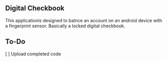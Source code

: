 ## Digital Checkbook

This applicationis designed to balnce an account on an android device with a fingerprint sensor. Basically a locked digital checkbook.

## To-Do

[ ] Upload completed code
